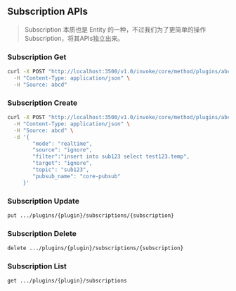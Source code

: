 ## Subscription APIs

> Subscription 本质也是 Entity 的一种，不过我们为了更简单的操作 Subscription，将其APIs独立出来。



### Subscription Get
```bash
curl -X POST "http://localhost:3500/v1.0/invoke/core/method/plugins/abcd/subscriptions/sub123?owner=admin&type=DEVICE" \
  -H "Content-Type: application/json" \
  -H "Source: abcd" 
```

### Subscription Create
```bash
curl -X POST "http://localhost:3500/v1.0/invoke/core/method/plugins/abcd/subscriptions?id=sub123&owner=admin&type=DEVICE" \
  -H "Content-Type: application/json" \
  -H "Source: abcd" \
  -d '{
        "mode": "realtime",
        "source": "ignore",
        "filter":"insert into sub123 select test123.temp",
        "target": "ignore",
        "topic": "sub123",
        "pubsub_name": "core-pubsub"
     }'
```

### Subscription Update
```bash
put .../plugins/{plugin}/subscriptions/{subscription}
```

### Subscription Delete
```bash
delete .../plugins/{plugin}/subscriptions/{subscription}
```

### Subscription List
```bash
get .../plugins/{plugin}/subscriptions
```

